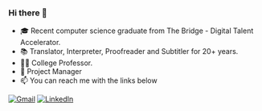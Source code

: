 ### Hi there 👋

- 🎓 Recent computer science graduate from The Bridge - Digital Talent Accelerator.
- 📚 Translator, Interpreter, Proofreader and Subtitler for 20+ years.
- 👩‍🏫 College Professor.
- 📁 Project Manager
- :mailbox: You can reach me with the links below

[![Gmail](https://img.shields.io/badge/-GMAIL-D14836?style=for-the-badge&logo=gmail&logoColor=white)](mailto:visuarezsantana@gmail.com)
[![LinkedIn](https://img.shields.io/badge/-LINKEDIN-0077B5?style=for-the-badge&logo=linkedin&logoColor=white)](https://www.linkedin.com/in/suarezvictoria/)
